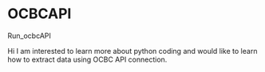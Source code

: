 # OCBCAPI
Run_ocbcAPI

Hi 
I am interested to learn more about python coding and would like to learn how to extract data using OCBC API connection.
